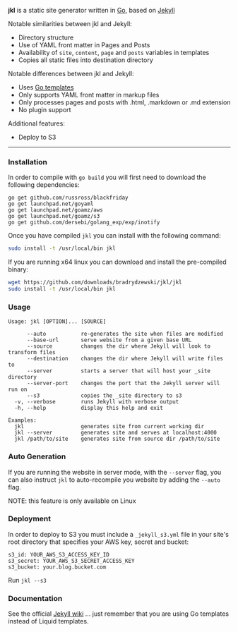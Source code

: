 **jkl** is a static site generator written in [Go](http://www.golang.org),
based on [Jekyll](https://github.com/mojombo/jekyll)

Notable similarities between jkl and Jekyll:

* Directory structure
* Use of YAML front matter in Pages and Posts
* Availability of `site`, `content`, `page` and `posts` variables in templates
* Copies all static files into destination directory

Notable differences between jkl and Jekyll:

* Uses [Go templates](http://www.golang.org/pkg/text/template)
* Only supports YAML front matter in markup files
* Only processes pages and posts with .html, .markdown or .md extension
* No plugin support

Additional features:

* Deploy to S3

--------------------------------------------------------------------------------

### Installation

In order to compile with `go build` you will first need to download
the following dependencies:

```
go get github.com/russross/blackfriday
go get launchpad.net/goyaml
go get launchpad.net/goamz/aws
go get launchpad.net/goamz/s3
go get github.com/dersebi/golang_exp/exp/inotify
```
Once you have compiled `jkl` you can install with the following command:

```sh
sudo install -t /usr/local/bin jkl
```

If you are running x64 linux you can download and install the pre-compiled
binary:

```sh
wget https://github.com/downloads/bradrydzewski/jkl/jkl
sudo install -t /usr/local/bin jkl
```

### Usage

```
Usage: jkl [OPTION]... [SOURCE]

      --auto           re-generates the site when files are modified
      --base-url       serve website from a given base URL
      --source         changes the dir where Jekyll will look to transform files
      --destination    changes the dir where Jekyll will write files to
      --server         starts a server that will host your _site directory
      --server-port    changes the port that the Jekyll server will run on
      --s3             copies the _site directory to s3
  -v, --verbose        runs Jekyll with verbose output
  -h, --help           display this help and exit

Examples:
  jkl                  generates site from current working dir
  jkl --server         generates site and serves at localhost:4000
  jkl /path/to/site    generates site from source dir /path/to/site

```

### Auto Generation

If you are running the website in server mode, with the `--server` flag, you can
also instruct `jkl` to auto-recompile you website by adding the `--auto` flag.

NOTE: this feature is only available on Linux

### Deployment

In order to deploy to S3 you must include a `_jekyll_s3.yml` file in your
site's root directory that specifies your AWS key, secret and bucket:

```
s3_id: YOUR_AWS_S3_ACCESS_KEY_ID
s3_secret: YOUR_AWS_S3_SECRET_ACCESS_KEY
s3_bucket: your.blog.bucket.com
```

Run `jkl --s3`

### Documentation

See the official [Jekyll wiki](https://github.com/mojombo/jekyll/wiki)
... just remember that you are using Go templates instead of Liquid templates.

